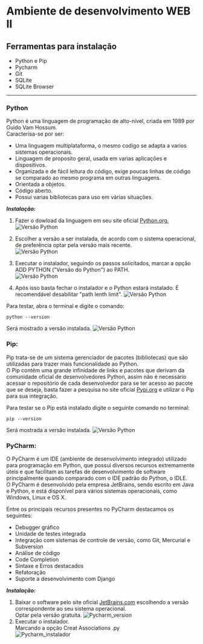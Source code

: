 # Ambiente de desenvolvimento WEB II

## Ferramentas para instalação

- Python e Pip
- Pycharm
- Git
- SQLite
- SQLite Browser

---

### **Python**

Python é uma linguagem de programação de alto-nível, criada em 1989 por
Guido Vam Hossum.  
Caracterisa-se por ser:

- Uma linguagem multiplataforma, o mesmo codigo se adapta a varios sistemas operacionais.
- Linguagem de proposito geral, usada em varias aplicações e dispositivos.
- Organizada e de fácil leitura do código, exige poucas linhas de código se comparado ao mesmo programa em outras linguagens.
- Orientada a objetos.
- Código aberto.
- Possui varias bibliotecas para uso em várias situações.

_**Instalação:**_

1. Fazer o dowload da linguagem em seu site oficial [Python.org.](https://www.python.org/)  
![Versão Python](https://github.com/CarlosMartinsIFPR2020/imagens/blob/cf58ca729186c71713b980a088d91346bc043b20/python01.png)

2. Escolher a versão a ser instalada, de acordo com o sistema operacional, de preferência optar pela versão mais recente.  
![Versão Python](https://github.com/CarlosMartinsIFPR2020/imagens/blob/6329a0e135f8a18e91fd7b4b1c63569e3190f8ca/python_versao.png)

3. Executar o instalador, seguindo os passos solicitados, marcar a opção ADD PYTHON ("Versão do Python") ao PATH.  
![Versão Python](https://github.com/CarlosMartinsIFPR2020/imagens/blob/d53f33e274b7d28490c4da692f88f172467daf2c/instalador.png)

4. Após isso basta fechar o instalador e o Python estará instalado. É recomendável desabilitar "path lenth limit".
![Versão Python](https://github.com/CarlosMartinsIFPR2020/imagens/blob/a22b29d008d18e305d90991ad2870c3314e848ed/python_finalizado.png)

Para testar, abra o terminal e digite o comando:  
```
python --version  
```
Será mostrado a versão instalada.
![Versão Python](https://github.com/CarlosMartinsIFPR2020/imagens/blob/ce55767aac69b1287d115d16425ec6ac2366e3e7/python_cmd_vers%C3%A3o.png)

### **Pip:**

Pip trata-se de um sistema gerenciador de pacotes (bibliotecas) que são utilizadas para trazer mais funcionalidade ao Python.  
O Pip contém uma grande infinidade de links e pacotes que derivam da comunidade oficial de desenvolvedores Python, assim não é necessário
acessar o repositório de cada desenvolvedor para se ter acesso ao pacote que se deseja, basta fazer a pesquisa no site oficial [Pypi.org](https://pypi.org/)
e utilizar o Pip para sua integração.

Para testar se o Pip está instalado digite o seguinte comando no terminal:
```
pip --version  
```
Será mostrada a versão instalada.
![Versão Python](https://github.com/CarlosMartinsIFPR2020/imagens/blob/dfbdb589ef385aa32514b35a0752bedb93e85b88/Pip_version.png)

### **PyCharm:**

O PyCharm é um IDE (ambiente de desenvolvimento integrado) utilizado para programação em Python, que possui diversos recursos
extremamente úteis e que facilitam as tarefas de desenvolvimento de software principalmente quando comparado com o
IDE padrão do Python, o IDLE.  
O PyCharm é desenvolvido pela empresa JetBrains, sendo escrito em Java e Python, e está disponível para vários
sistemas operacionais, como Windows, Linux e OS X.  

Entre os principais recursos presentes no PyCharm destacamos os seguintes:

- Debugger gráfico
- Unidade de testes integrada
- Integração com sistemas de controle de versão, como Git, Mercurial e Subversion
- Análise de código
- Code Completion
- Sintaxe e Erros destacados
- Refatoração
- Suporte a desenvolvimento com Django  

_**Instalação:**_

1. Baixar o software pelo site oficial [JetBrains.com](https://www.jetbrains.com/pt-br/pycharm/download/#section=windows) escolhendo a versão
correspondente ao seu sistema operacional.  
Optar pela versão gratuita.
![Pycharm_version](https://github.com/CarlosMartinsIFPR2020/imagens/blob/20349e99bd7a4e74df2bd5570ede6df180116822/pycharm_download_version.png)  
2. Executar o instalador.  
Marcando a opção Creat Associations .py  
![Pycharm_instalador](https://github.com/CarlosMartinsIFPR2020/imagens/blob/381c1b97c07dd53acda5cf519982589cd3814dde/pycharm_instalador_inicio.png)



























